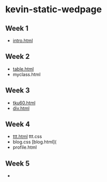 # kevin-static-wedpage

##  Week 1
* [intro.html](http://127.0.0.1:1354/w01/intro.html)

## Week 2
* [table.html](http://127.0.0.1:1354/w02/table.html)
* myclass.html

## Week 3
* [tku60.html](http://127.0.0.1:1354/w03/images/tku60.html)
* [div.html](http://127.0.0.1:1354/w03/div/div.html)

## Week 4
* [ttt.html](http://127.0.0.1:1354/w04/ttt.html)  ttt.css
* blog.css  [blog.html](
* profile.html
## Week 5
* 
<!--stackedit_data:
eyJoaXN0b3J5IjpbMTMzMzI5NjYyNCw0MjEwODcxMTBdfQ==
-->
